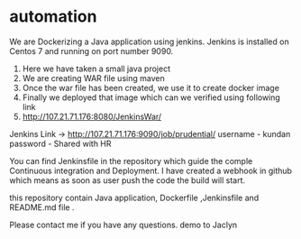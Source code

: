 # automation

We are Dockerizing a Java application using jenkins. Jenkins is installed on Centos 7 and running on port number 9090.
1) Here we have taken a small java project
2) We are creating WAR file using maven
3) Once the war file has been created, we use it to create docker image 
4) Finally we deployed that image which can we verified using following link 
5) http://107.21.71.176:8080/JenkinsWar/

Jenkins Link -> http://107.21.71.176:9090/job/prudential/
username - kundan
password - Shared with HR

You can find Jenkinsfile in the repository which guide the comple Continuous integration and Deployment.
I have created a webhook in github which means as soon as user push the code the build will start. 


this repository contain Java application, Dockerfile ,Jenkinsfile and README.md file .

Please contact me if you have any questions.
demo to Jaclyn
